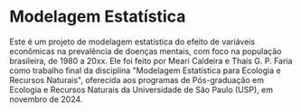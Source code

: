 # Modelagem Estatística

Este é um projeto de modelagem estatística do efeito de variáveis econômicas na prevalência de doenças mentais, com foco na população brasileira, de 1980 a 20xx. Ele foi feito por Meari Caldeira e Thaís G. P. Faria como trabalho final da disciplina "Modelagem Estatística para Ecologia e Recursos Naturais", oferecida aos programas de Pós-graduação em Ecologia e Recursos Naturais da Universidade de São Paulo (USP), em novembro de 2024.